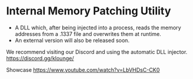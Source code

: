 # Internal Memory Patching Utility

- A DLL which, after being injected into a process, reads the memory addresses from a .1337 file and overwrites them at runtime.
- An external version will also be released soon.

We recommend visiting our Discord and using the automatic DLL injector.
https://discord.gg/klounge/

Showcase
https://www.youtube.com/watch?v=LbVHDsC-CK0
